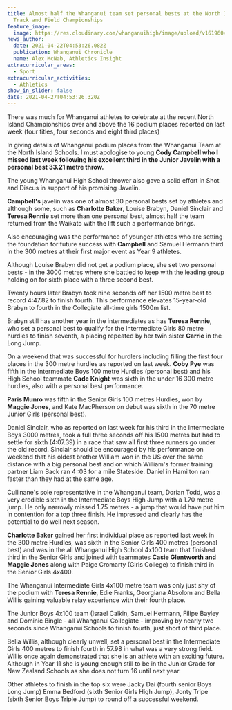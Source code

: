 ```yaml
---
title: Almost half the Whanganui team set personal bests at the North Island
  Track and Field Championships
feature_image:
  image: https://res.cloudinary.com/whanganuihigh/image/upload/v1619604610/News/Athletics_North_island_SS_Chamsp.gif
news_author:
  date: 2021-04-22T04:53:26.082Z
  publication: Whanganui Chronicle
  name: Alex McNab, Athletics Insight
extracurricular_areas:
  - Sport
extracurricular_activities:
  - Athletics
show_in_slider: false
date: 2021-04-27T04:53:26.320Z
---
```

There was much for Whanganui athletes to celebrate at the recent North Island Championships over and above the 16 podium places reported on last week (four titles, four seconds and eight third places)

In giving details of Whanganui podium places from the Whanganui Team at the North Island Schools. I must apologise to young **Cody Campbell who I missed last week following his excellent third in the Junior Javelin with a personal best 33.21 metre throw.**

The young Whanganui High School thrower also gave a solid effort in Shot and Discus in support of his promising Javelin.

**Campbell's** javelin was one of almost 30 personal bests set by athletes and although some, such as **Charlotte Baker**, Louise Brabyn, Daniel Sinclair and **Teresa Rennie** set more than one personal best, almost half the team returned from the Waikato with the lift such a performance brings.

Also encouraging was the performance of younger athletes who are setting the foundation for future success with **Campbell** and Samuel Hermann third in the 300 metres at their first major event as Year 9 athletes.

Although Louise Brabyn did not get a podium place, she set two personal bests - in the 3000 metres where she battled to keep with the leading group holding on for sixth place with a three second best.

Twenty hours later Brabyn took nine seconds off her 1500 metre best to record 4:47.82 to finish fourth. This performance elevates 15-year-old Brabyn to fourth in the Collegiate all-time girls 1500m list.

Brabyn still has another year in the intermediates as has **Teresa Rennie**, who set a personal best to qualify for the Intermediate Girls 80 metre hurdles to finish seventh, a placing repeated by her twin sister **Carrie** in the Long Jump.

On a weekend that was successful for hurdlers including filling the first four places in the 300 metre hurdles as reported on last week. **Coby Pye** was fifth in the Intermediate Boys 100 metre Hurdles (personal best) and his High School teammate **Cade Knight** was sixth in the under 16 300 metre hurdles, also with a personal best performance.

**Paris Munro** was fifth in the Senior Girls 100 metres Hurdles, won by **Maggie Jones**, and Kate MacPherson on debut was sixth in the 70 metre Junior Girls (personal best).

Daniel Sinclair, who as reported on last week for his third in the Intermediate Boys 3000 metres, took a full three seconds off his 1500 metres but had to settle for sixth (4:07.39) in a race that saw all first three runners go under the old record. Sinclair should be encouraged by his performance on weekend that his oldest brother William won in the US over the same distance with a big personal best and on which William's former training partner Liam Back ran 4 :03 for a mile Stateside. Daniel in Hamilton ran faster than they had at the same age.

Cullinane's sole representative in the Whanganui team, Dorian Todd, was a very credible sixth in the Intermediate Boys High Jump with a 1.70 metre jump. He only narrowly missed 1.75 metres - a jump that would have put him in contention for a top three finish. He impressed and clearly has the potential to do well next season.

**Charlotte Baker** gained her first individual place as reported last week in the 300 metre Hurdles, was sixth in the Senior Girls 400 metres (personal best) and was in the all Whanganui High School 4x100 team that finished third in the Senior Girls and joined with teammates **Casie Glentworth and Maggie Jones** along with Paige Cromarty (Girls College) to finish third in the Senior Girls 4x400.

The Whanganui Intermediate Girls 4x100 metre team was only just shy of the podium with **Teresa Rennie**, Edie Franks, Georgiana Absolom and Bella Willis gaining valuable relay experience with their fourth place.

The Junior Boys 4x100 team (Israel Calkin, Samuel Hermann, Filipe Bayley and Dominic Bingle - all Whanganui Collegiate - improving by nearly two seconds since Whanganui Schools to finish fourth, just short of third place.

Bella Willis, although clearly unwell, set a personal best in the Intermediate Girls 400 metres to finish fourth in 57.98 in what was a very strong field. Willis once again demonstrated that she is an athlete with an exciting future. Although in Year 11 she is young enough still to be in the Junior Grade for New Zealand Schools as she does not turn 16 until next year.

Other athletes to finish in the top six were Jacky Dai (fourth senior Boys Long Jump) Emma Bedford (sixth Senior Girls High Jump), Jonty Tripe (sixth Senior Boys Triple Jump) to round off a successful weekend.